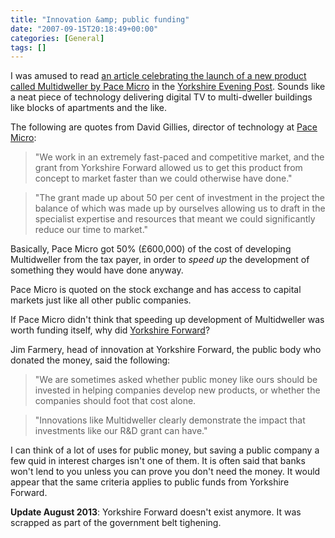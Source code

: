 ```yaml
---
title: "Innovation &amp; public funding"
date: "2007-09-15T20:18:49+00:00"
categories: [General]
tags: []
---
```


I was amused to read <a href="http://www.yorkshireeveningpost.co.uk/business-news/Pace-speeds-along-with-helping.3202062.jp">an article celebrating the launch of a new product called Multidweller by Pace Micro</a> in the <a href="http://www.yorkshireeveningpost.co.uk/">Yorkshire Evening Post</a>. Sounds like a neat piece of technology delivering digital TV to multi-dweller buildings like blocks of apartments and the like.

The following are quotes from David Gillies, director of technology at <a href="http://www.pacemicro.com/">Pace Micro</a>:
<blockquote>"We work in an extremely fast-paced and competitive market,
and the grant from Yorkshire Forward allowed us to get this product from concept to market faster than we could otherwise have done."</blockquote>
<blockquote>"The grant made up about 50 per cent of investment in the project the balance of which was made up by ourselves allowing us to draft in the specialist expertise and resources that meant we could significantly reduce our time to market."</blockquote>
Basically, Pace Micro got 50% (£600,000) of the cost of developing Multidweller from the tax payer, in order to <em>speed up</em> the development of something they would have done anyway.

Pace Micro is quoted on the stock exchange and has access to capital markets just like all other public companies.

If Pace Micro didn't think that speeding up development of Multidweller was worth funding itself, why did <a href="http://www.yorkshire-forward.com/">Yorkshire Forward</a>?

Jim Farmery, head of innovation at Yorkshire Forward, the public body who donated the money, said the following:
<blockquote>"We are sometimes asked whether public money like ours should be invested in helping companies develop new products, or whether the companies should foot that cost alone.</blockquote>
<blockquote>"Innovations like Multidweller clearly demonstrate the impact that investments like our R&amp;D grant can have."</blockquote>
I can think of a lot of uses for public money, but saving a public company a few quid in interest charges isn't one of them. It is often said that banks won't lend to you unless you can prove you don't need the money. It would appear that the same criteria applies to public funds from Yorkshire Forward.

<strong>Update August 2013</strong>: Yorkshire Forward doesn't exist anymore. It was scrapped as part of the government belt tighening.
